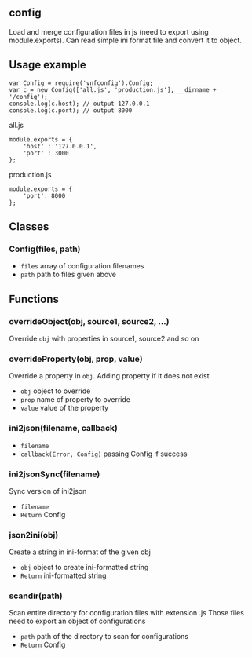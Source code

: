 ## config
Load and merge configuration files in js (need to export using module.exports). Can read simple ini format file and convert it to object.

## Usage example
	var Config = require('vnfconfig').Config;
	var c = new Config(['all.js', 'production.js'], __dirname + '/config');
	console.log(c.host); // output 127.0.0.1
	console.log(c.port); // output 8000

all.js
	
	module.exports = {
		'host' : '127.0.0.1',
		'port' : 3000
	};
	
production.js
	
	module.exports = {
		'port': 8000
	};

## Classes
### Config(files, path)
* `files` array of configuration filenames
* `path` path to files given above
 

## Functions
### overrideObject(obj, source1, source2, ...)
Override `obj` with properties in source1, source2 and so on

### overrideProperty(obj, prop, value)
Override a property in `obj`. Adding property if it does not exist

* `obj` object to override
* `prop` name of property to override
* `value` value of the property

### ini2json(filename, callback)

* `filename`
* `callback(Error, Config)` passing Config if success 

### ini2jsonSync(filename)
Sync version of ini2json

* `filename`
* `Return` Config

### json2ini(obj)
Create a string in ini-format of the given obj

* `obj` object to create ini-formatted string
* `Return` ini-formatted string

### scandir(path)
Scan entire directory for configuration files with extension .js
Those files need to export an object of configurations

* `path` path of the directory to scan for configurations
* `Return` Config
